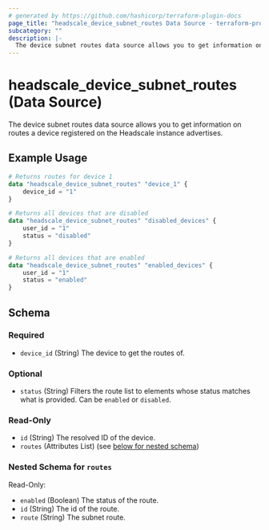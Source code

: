 ```yaml
---
# generated by https://github.com/hashicorp/terraform-plugin-docs
page_title: "headscale_device_subnet_routes Data Source - terraform-provider-headscale"
subcategory: ""
description: |-
  The device subnet routes data source allows you to get information on routes a device registered on the Headscale instance advertises.
---
```


# headscale_device_subnet_routes (Data Source)

The device subnet routes data source allows you to get information on routes a device registered on the Headscale instance advertises.

## Example Usage

```terraform
# Returns routes for device 1
data "headscale_device_subnet_routes" "device_1" {
    device_id = "1"
}

# Returns all devices that are disabled
data "headscale_device_subnet_routes" "disabled_devices" {
    user_id = "1"
    status = "disabled"
}

# Returns all devices that are enabled
data "headscale_device_subnet_routes" "enabled_devices" {
    user_id = "1"
    status = "enabled"
}
```

<!-- schema generated by tfplugindocs -->
## Schema

### Required

- `device_id` (String) The device to get the routes of.

### Optional

- `status` (String) Filters the route list to elements whose status matches what is provided. Can be `enabled` or `disabled`.

### Read-Only

- `id` (String) The resolved ID of the device.
- `routes` (Attributes List) (see [below for nested schema](#nestedatt--routes))

<a id="nestedatt--routes"></a>
### Nested Schema for `routes`

Read-Only:

- `enabled` (Boolean) The status of the route.
- `id` (String) The id of the route.
- `route` (String) The subnet route.



